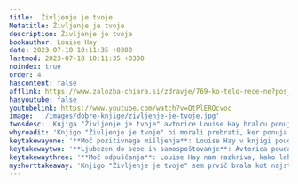 ```yaml
---
title:  Življenje je tvoje
Metatitle: Življenje je tvoje
description: Življenje je tvoje
bookauthor: Louise Hay
date: 2023-07-18 10:11:35 +0300
lastmod: 2023-07-18 10:11:35 +0300
noindex: true
order: 4
hascontent: false
afflink: https://www.zalozba-chiara.si/zdravje/769-ko-telo-rece-ne?pos_id=44065
hasyoutube: false
youtubelink: https://www.youtube.com/watch?v=QtPlERQcvoc
image:  '/images/dobre-knjige/zivljenje-je-tvoje.jpg'
twosdesc: 'Knjiga "Življenje je tvoje" avtorice Louise Hay bralcu ponuja pozitivne afirmacije in nauke za kreiranje ljubečega, zdravega in pozitivnega življenja. Skozi vaje in primere nam Louise Hay razkriva, kako lahko z osvobajanjem od starih vzorcev in preteklih bolečin sami ustvarimo svojo realnost in izboljšamo svoje življenje.'
whyreadit: 'Knjigo "Življenje je tvoje" bi morali prebrati, ker ponuja praktične in učinkovite metode za izboljšanje samopodobe in spodbuja pozitiven pogled na življenje. Louise Hay z jasnimi in dostopnimi nauki pomaga pri spopadanju s stresom, anksioznostjo ter negativnimi miselnimi vzorci, kar pripomore k boljšemu fizičnemu in duševnemu zdravju.'
keytakewayone: '**Moč pozitivnega mišljenja**: Louise Hay v knjigi poudarja, kako lahko pozitivno mišljenje in afirmacije vplivajo na naše življenje. Nauči nas, kako nadomestiti negativne misli z optimističnimi, kar vodi k boljšemu počutju in uspehu.'
keytakewaytwo: '**Ljubezen do sebe in samospoštovanje**: Avtorica poudarja, kako je pomembno, da se imamo radi in se spoštujemo. Nauči nas, da je naša vrednost neodvisna od mnenj drugih in da je samospoštovanje ključnega pomena za zdravje in dobro počutje.'
keytakewaythree: '**Moč odpuščanja**: Louise Hay nam razkriva, kako lahko sprostimo negativna čustva in odpustimo sebi ter drugim. Odpustitev nas osvobodi bremen preteklosti in nam omogoča, da zadihamo na novo in bolj svobodno živimo.'
myshorttakeaway: 'Knjigo "Življenje je tvoje" sem prvič brala kot najstnica. Moji trpeči najstniški duši je takrat prinesla ogromno olajšanja in razumevanja, kljub temu, da še nisem bila sposobna vpeljat vsega v svoje življenje. Knjigo sem še večkrat po tem prebirala in vsakič je kapnil del njene modrosti v moje srce. Danes bi, če bi le lahko, vso modrost te knjige vlila v srce svoje hčere. Knjiga nosi najpomembnejša sporočila, ki bi jih morala vsaka ženska (in tudi moški) vsaditi globoko v srce.'
---
```


